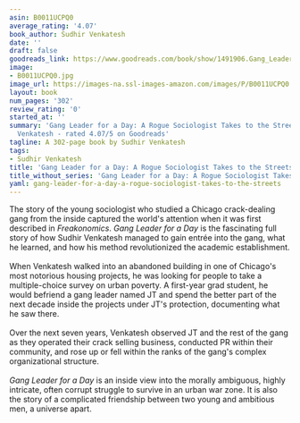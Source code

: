 ```yaml
---
asin: B0011UCPQ0
average_rating: '4.07'
book_author: Sudhir Venkatesh
date: ''
draft: false
goodreads_link: https://www.goodreads.com/book/show/1491906.Gang_Leader_for_a_Day
image:
- B0011UCPQ0.jpg
image_url: https://images-na.ssl-images-amazon.com/images/P/B0011UCPQ0.01._SCLZZZZZZZ.jpg
layout: book
num_pages: '302'
review_rating: '0'
started_at: ''
summary: 'Gang Leader for a Day: A Rogue Sociologist Takes to the Streets by Sudhir
  Venkatesh - rated 4.07/5 on Goodreads'
tagline: A 302-page book by Sudhir Venkatesh
tags:
- Sudhir Venkatesh
title: 'Gang Leader for a Day: A Rogue Sociologist Takes to the Streets'
title_without_series: 'Gang Leader for a Day: A Rogue Sociologist Takes to the Streets'
yaml: gang-leader-for-a-day-a-rogue-sociologist-takes-to-the-streets
---
```


The story of the young sociologist who studied a Chicago crack-dealing gang from the inside captured the world's attention when it was first described in <i>Freakonomics</i>. <i>Gang Leader for a Day</i> is the fascinating full story of how Sudhir Venkatesh managed to gain entrée into the gang, what he learned, and how his method revolutionized the academic establishment.<br /><br />When Venkatesh walked into an abandoned building in one of Chicago's most notorious housing projects, he was looking for people to take a multiple-choice survey on urban poverty. A first-year grad student, he would befriend a gang leader named JT and spend the better part of the next decade inside the projects under JT's protection, documenting what he saw there.<br /><br />Over the next seven years, Venkatesh observed JT and the rest of the gang as they operated their crack selling business, conducted PR within their community, and rose up or fell within the ranks of the gang's complex organizational structure.<br /><br /><i>Gang Leader for a Day</i> is an inside view into the morally ambiguous, highly intricate, often corrupt struggle to survive in an urban war zone. It is also the story of a complicated friendship between two young and ambitious men, a universe apart.